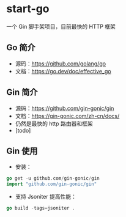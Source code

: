 # start-go
一个 Gin 脚手架项目，目前最快的 HTTP 框架

## Go 简介
- 源码：https://github.com/golang/go
- 文档：https://go.dev/doc/effective_go

## Gin 简介
- 源码：https://github.com/gin-gonic/gin
- 文档：https://gin-gonic.com/zh-cn/docs/
- 仍然是最快的 http 路由器和框架
- [todo]

## Gin 使用
- 安装：
```go
go get -u github.com/gin-gonic/gin
import "github.com/gin-gonic/gin"
```
- 支持 Jsoniter 提高性能：
```go
go build -tags=jsoniter .
```

